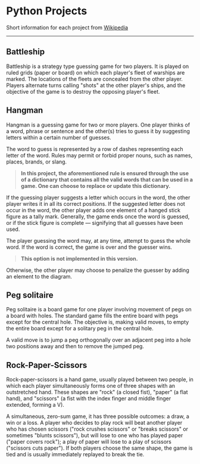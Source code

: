 # Python Projects


Short information for each project from [Wikipedia](https://en.wikipedia.org/wiki/Main_Page)


---

## Battleship
Battleship is a strategy type guessing game for two players. It is played on ruled grids (paper or board) on which each player's fleet of warships are marked. The locations of the fleets are concealed from the other player. Players alternate turns calling "shots" at the other player's ships, and the objective of the game is to destroy the opposing player's fleet.

## Hangman
Hangman is a guessing game for two or more players. One player thinks of a word, phrase or sentence and the other(s) tries to guess it by suggesting letters within a certain number of guesses.


The word to guess is represented by a row of dashes representing each letter of the word. Rules may permit or forbid proper nouns, such as names, places, brands, or slang. 

> **In this project, the aforementioned rule is ensured through the use of a dictionary that contains all the valid words that can be used in a game. One can choose to replace or update this dictionary.** 

If the guessing player suggests a letter which occurs in the word, the other player writes it in all its correct positions. If the suggested letter does not occur in the word, the other player adds one element of a hanged stick figure as a tally mark. Generally, the game ends once the word is guessed, or if the stick figure is complete — signifying that all guesses have been used.

The player guessing the word may, at any time, attempt to guess the whole word. If the word is correct, the game is over and the guesser wins. 

> **This option is not implemented in this version.** 

Otherwise, the other player may choose to penalize the guesser by adding an element to the diagram.

## Peg solitaire
Peg solitaire is a board game for one player involving movement of pegs on a board with holes.
The standard game fills the entire board with pegs except for the central hole. The objective is, making valid moves, to empty the entire board except for a solitary peg in the central hole.

A valid move is to jump a peg orthogonally over an adjacent peg into a hole two positions away and then to remove the jumped peg.

## Rock-Paper-Scissors
Rock-paper-scissors is a hand game, usually played between two people, in which each player simultaneously forms one of three shapes with an outstretched hand. These shapes are "rock" (a closed fist), "paper" (a flat hand), and "scissors" (a fist with the index finger and middle finger extended, forming a V).

A simultaneous, zero-sum game, it has three possible outcomes: a draw, a win or a loss. A player who decides to play rock will beat another player who has chosen scissors ("rock crushes scissors" or "breaks scissors" or sometimes "blunts scissors"), but will lose to one who has played paper ("paper covers rock"); a play of paper will lose to a play of scissors ("scissors cuts paper"). If both players choose the same shape, the game is tied and is usually immediately replayed to break the tie.